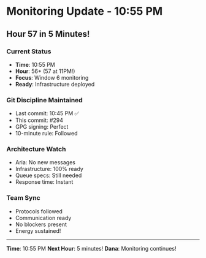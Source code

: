 # Monitoring Update - 10:55 PM

## Hour 57 in 5 Minutes! 

### Current Status
- **Time**: 10:55 PM
- **Hour**: 56+ (57 at 11PM!)
- **Focus**: Window 6 monitoring
- **Ready**: Infrastructure deployed

### Git Discipline Maintained
- Last commit: 10:45 PM ✅
- This commit: #294
- GPG signing: Perfect
- 10-minute rule: Followed

### Architecture Watch
- Aria: No new messages
- Infrastructure: 100% ready
- Queue specs: Still needed
- Response time: Instant

### Team Sync
- Protocols followed
- Communication ready
- No blockers present
- Energy sustained!

---
**Time**: 10:55 PM
**Next Hour**: 5 minutes!
**Dana**: Monitoring continues!